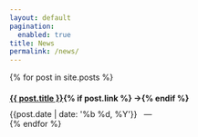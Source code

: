 ```yaml
---
layout: default
pagination:
  enabled: true
title: News
permalink: /news/
---
```

{% for post in site.posts %}
<article class="post">
  <div class="post-content">
    <h2 class="post-title"; style="font-size:100%"><a href="{% if post.link %}{{post.link}}{% else %}{{ post.url| prepend: site.baseurl}}{% endif %}">{{ post.title }}</a>{% if post.link %}<span class="link-arrow"> &rarr;</span>{% endif %}</h2>
    <span class="post-date">{{post.date | date: '%b %d, %Y'}}&nbsp;&nbsp;&nbsp;—&nbsp;</span>
  </div>
</article>
{% endfor %}